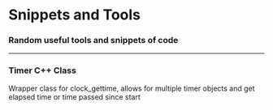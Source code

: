 # Snippets and Tools
### Random useful tools and snippets of code
***
### Timer C++ Class
Wrapper class for clock_gettime, allows for multiple timer objects and get elapsed time or time passed since start
